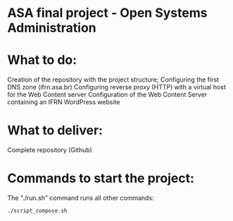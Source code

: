 # ASA final project - Open Systems Administration

# What to do:

Creation of the repository with the project structure;
Configuring the first DNS zone (ifrn.asa.br)
Configuring reverse proxy (HTTP) with a virtual host for the Web Content server
Configuration of the Web Content Server containing an IFRN WordPress website

# What to deliver:

Complete repository (Github)

# Commands to start the project:

The "./run.sh" command runs all other commands:
```bash
./script_compose.sh
```
